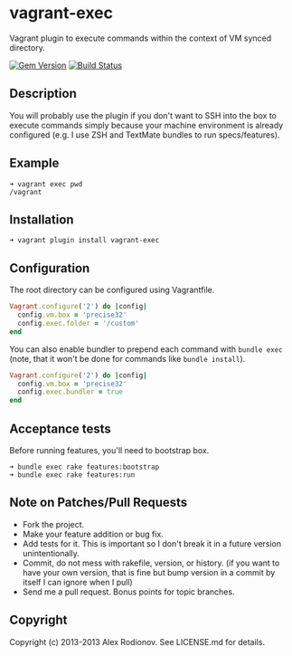 vagrant-exec
===============

Vagrant plugin to execute commands within the context of VM synced directory.

[![Gem Version](https://badge.fury.io/rb/vagrant-exec.png)](http://badge.fury.io/rb/vagrant-exec)
[![Build Status](https://secure.travis-ci.org/p0deje/vagrant-exec.png)](http://travis-ci.org/p0deje/vagrant-exec)

Description
-----------

You will probably use the plugin if you don't want to SSH into the box to execute commands simply because your machine environment is already configured (e.g. I use ZSH and TextMate bundles to run specs/features).

Example
-------

```shell
➜ vagrant exec pwd
/vagrant
```

Installation
-------

```shell
➜ vagrant plugin install vagrant-exec
```

Configuration
-------------

The root directory can be configured using Vagrantfile.

```ruby
Vagrant.configure('2') do |config|
  config.vm.box = 'precise32'
  config.exec.folder = '/custom'
end
```

You can also enable bundler to prepend each command with `bundle exec` (note, that it won't be done for commands like `bundle install`).

```ruby
Vagrant.configure('2') do |config|
  config.vm.box = 'precise32'
  config.exec.bundler = true
end
```

Acceptance tests
----------------

Before running features, you'll need to bootstrap box.

```shell
➜ bundle exec rake features:bootstrap
➜ bundle exec rake features:run
```

Note on Patches/Pull Requests
-----------------------------

* Fork the project.
* Make your feature addition or bug fix.
* Add tests for it. This is important so I don't break it in a future version unintentionally.
* Commit, do not mess with rakefile, version, or history. (if you want to have your own version, that is fine but bump version in a commit by itself I can ignore when I pull)
* Send me a pull request. Bonus points for topic branches.

Copyright
---------

Copyright (c) 2013-2013 Alex Rodionov. See LICENSE.md for details.
